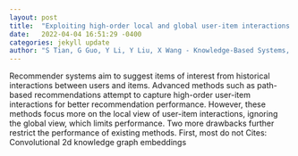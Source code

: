 ```yaml
---
layout: post
title:  "Exploiting high-order local and global user-item interactions for effective recommendation"
date:   2022-04-04 16:51:29 -0400
categories: jekyll update
author: "S Tian, G Guo, Y Li, Y Liu, X Wang - Knowledge-Based Systems, 2022"
---
```

Recommender systems aim to suggest items of interest from historical interactions between users and items. Advanced methods such as path-based recommendations attempt to capture high-order user-item interactions for better recommendation performance. However, these methods focus more on the local view of user-item interactions, ignoring the global view, which limits performance. Two more drawbacks further restrict the performance of existing methods. First, most do not Cites: Convolutional 2d knowledge graph embeddings